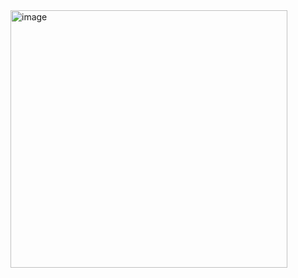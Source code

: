 <img width="443" height="412" alt="image" src="https://github.com/user-attachments/assets/004ca08d-ec18-4eb1-b80d-35f81c89a850" />
